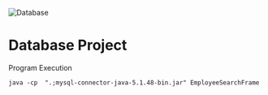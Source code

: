 ![Database](https://github.com/RickyDLong/DBProject2023/assets/33757129/e2d3baa2-783b-4cd7-9901-2d6004af539b)
# Database Project
Program Execution

```
java -cp  ".;mysql-connector-java-5.1.48-bin.jar" EmployeeSearchFrame
```
  
